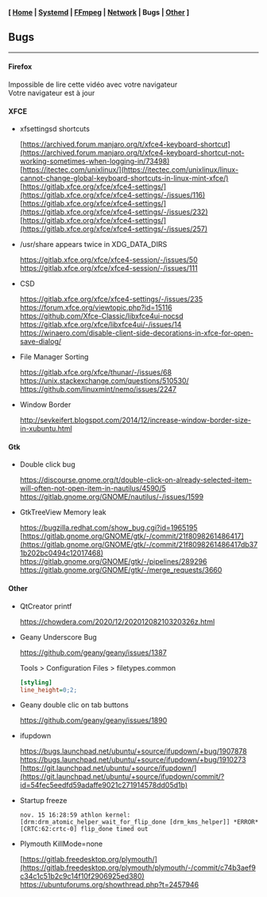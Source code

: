 **[ [Home](00-Home.html) | [Systemd](01-Systemd.html) | [FFmpeg](02-FFmpeg.html) | [Network](03-Network.html) | Bugs | [Other](99-Other.html) ]**

## Bugs

---

#### Firefox
    
Impossible de lire cette vidéo avec votre navigateur  
Votre navigateur est à jour  



#### XFCE

* xfsettingsd shortcuts
    
    [https://archived.forum.manjaro.org/t/xfce4-keyboard-shortcut](https://archived.forum.manjaro.org/t/xfce4-keyboard-shortcut-not-working-sometimes-when-logging-in/73498)  
    [https://itectec.com/unixlinux/](https://itectec.com/unixlinux/linux-cannot-change-global-keyboard-shortcuts-in-linux-mint-xfce/)  
    [https://gitlab.xfce.org/xfce/xfce4-settings/](https://gitlab.xfce.org/xfce/xfce4-settings/-/issues/116)  
    [https://gitlab.xfce.org/xfce/xfce4-settings/](https://gitlab.xfce.org/xfce/xfce4-settings/-/issues/232)  
    [https://gitlab.xfce.org/xfce/xfce4-settings/](https://gitlab.xfce.org/xfce/xfce4-settings/-/issues/257)  
    
* /usr/share appears twice in XDG_DATA_DIRS
    
    https://gitlab.xfce.org/xfce/xfce4-session/-/issues/50  
    https://gitlab.xfce.org/xfce/xfce4-session/-/issues/111  

* CSD
    
    https://gitlab.xfce.org/xfce/xfce4-settings/-/issues/235  
    https://forum.xfce.org/viewtopic.php?id=15116  
    https://github.com/Xfce-Classic/libxfce4ui-nocsd  
    https://gitlab.xfce.org/xfce/libxfce4ui/-/issues/14  
    https://winaero.com/disable-client-side-decorations-in-xfce-for-open-save-dialog/  

* File Manager Sorting
    
    https://gitlab.xfce.org/xfce/thunar/-/issues/68  
    https://unix.stackexchange.com/questions/510530/  
    https://github.com/linuxmint/nemo/issues/2247  

* Window Border
    
    http://sevkeifert.blogspot.com/2014/12/increase-window-border-size-in-xubuntu.html  



#### Gtk

* Double click bug

    https://discourse.gnome.org/t/double-click-on-already-selected-item-will-often-not-open-item-in-nautilus/4590/5  
    https://gitlab.gnome.org/GNOME/nautilus/-/issues/1599

* GtkTreeView Memory leak
    
    https://bugzilla.redhat.com/show_bug.cgi?id=1965195  
    [https://gitlab.gnome.org/GNOME/gtk/-/commit/21f8098261486417](https://gitlab.gnome.org/GNOME/gtk/-/commit/21f8098261486417db371b202bc0494c12017468)  
    https://gitlab.gnome.org/GNOME/gtk/-/pipelines/289296  
    https://gitlab.gnome.org/GNOME/gtk/-/merge_requests/3660  



#### Other

* QtCreator printf

    https://chowdera.com/2020/12/20201208210320326z.html  

* Geany Underscore Bug
    
    https://github.com/geany/geany/issues/1387  
    
    Tools > Configuration Files > filetypes.common
    
    ```ini
    [styling]
    line_height=0;2;
    ```

* Geany double clic on tab buttons
    
    https://github.com/geany/geany/issues/1890  
    
* ifupdown
    
    https://bugs.launchpad.net/ubuntu/+source/ifupdown/+bug/1907878  
    https://bugs.launchpad.net/ubuntu/+source/ifupdown/+bug/1910273  
    [https://git.launchpad.net/ubuntu/+source/ifupdown/](https://git.launchpad.net/ubuntu/+source/ifupdown/commit/?id=54fec5eedfd59adaffe9021c271914578dd05d1b)  

* Startup freeze
    
    ```
    nov. 15 16:28:59 athlon kernel: [drm:drm_atomic_helper_wait_for_flip_done [drm_kms_helper]] *ERROR* [CRTC:62:crtc-0] flip_done timed out
    ```

* Plymouth KillMode=none
    
    [https://gitlab.freedesktop.org/plymouth/](https://gitlab.freedesktop.org/plymouth/plymouth/-/commit/c74b3aef9c34c1c51b2c9c14f10f2906925ed380)  
    https://ubuntuforums.org/showthread.php?t=2457946  


